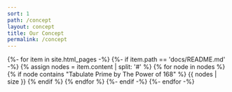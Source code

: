 ```yaml
---
sort: 1
path: /concept
layout: concept
title: Our Concept
permalink: /concept
---
```


{%- for item in site.html_pages -%}
	{%- if item.path == 'docs/README.md' -%}
		{% assign nodes = item.content | split: '#' %}
		{% for node in nodes %}
		    {% if node contains "Tabulate Prime by The Power of 168" %}
				{{ nodes | size }}
			{% endif %}	
		{% endfor %}
	{%- endif -%}
{%- endfor -%}
